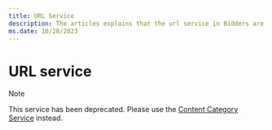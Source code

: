 ```yaml
---
title: URL Service
description: The articles explains that the url service in Bidders are deprecated.
ms.date: 10/28/2023
---
```


# URL service

> [!NOTE]
> This service has been deprecated.
> Please use the [Content Category Service](content-category-service.md) instead.

